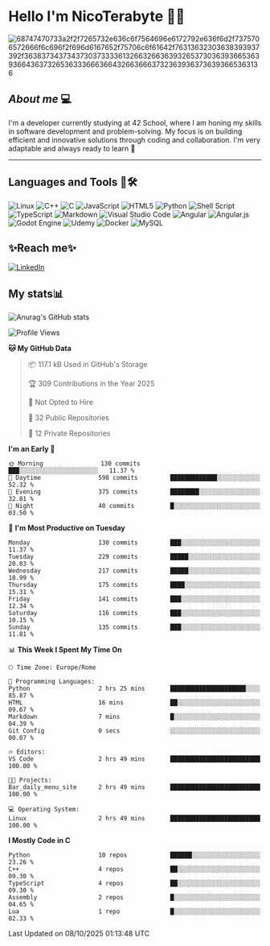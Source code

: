 # Hello I'm NicoTerabyte 🐧🔨

![68747470733a2f2f7265732e636c6f7564696e6172792e636f6d2f7375706572666f6c696f2f696d6167652f75706c6f61642f76313632303638393937392f363837343734373037333361326632663639326537303639366536393664363732653633366636643266366637323639363736393665363136](https://user-images.githubusercontent.com/58959408/232639433-cb0aea21-66f0-4508-a771-85e2089c5a87.gif)



## _About me_ 💻

I'm a developer currently studying at 42 School, where I am honing my skills in software development and problem-solving. My focus is on building efficient and innovative solutions through coding and collaboration. I'm very adaptable and always ready to learn 🚀

---

## **Languages and Tools 🧰🛠️**
![Linux](https://img.shields.io/badge/Linux-FCC624?style=for-the-badge&logo=linux&logoColor=black)
![C++](https://img.shields.io/badge/c++-%2300599C.svg?style=for-the-badge&logo=c%2B%2B&logoColor=white)
![C](https://img.shields.io/badge/c-%2300599C.svg?style=for-the-badge&logo=c&logoColor=white)
![JavaScript](https://img.shields.io/badge/javascript-%23323330.svg?style=for-the-badge&logo=javascript&logoColor=%23F7DF1E)
![HTML5](https://img.shields.io/badge/html5-%23E34F26.svg?style=for-the-badge&logo=html5&logoColor=white)
![Python](https://img.shields.io/badge/python-3670A0?style=for-the-badge&logo=python&logoColor=ffdd54)
![Shell Script](https://img.shields.io/badge/shell_script-%23121011.svg?style=for-the-badge&logo=gnu-bash&logoColor=white)
![TypeScript](https://img.shields.io/badge/typescript-%23007ACC.svg?style=for-the-badge&logo=typescript&logoColor=white)
![Markdown](https://img.shields.io/badge/markdown-%23000000.svg?style=for-the-badge&logo=markdown&logoColor=white)
![Visual Studio Code](https://img.shields.io/badge/Visual%20Studio%20Code-0078d7.svg?style=for-the-badge&logo=visual-studio-code&logoColor=white)
![Angular](https://img.shields.io/badge/angular-%23DD0031.svg?style=for-the-badge&logo=angular&logoColor=white)
![Angular.js](https://img.shields.io/badge/angular.js-%23E23237.svg?style=for-the-badge&logo=angularjs&logoColor=white)
![Godot Engine](https://img.shields.io/badge/GODOT-%23FFFFFF.svg?style=for-the-badge&logo=godot-engine)
![Udemy](https://img.shields.io/badge/Udemy-A435F0?style=for-the-badge&logo=Udemy&logoColor=white)
![Docker](https://img.shields.io/badge/docker-%230db7ed.svg?style=for-the-badge&logo=docker&logoColor=white)
![MySQL](https://img.shields.io/badge/mysql-4479A1.svg?style=for-the-badge&logo=mysql&logoColor=white)


## ✨Reach me✨
[![LinkedIn](https://img.shields.io/badge/linkedin-%230077B5.svg?style=for-the-badge&logo=linkedin&logoColor=white)](https://www.linkedin.com/in/lorenzo-nicotera/)


## My stats📊
![Anurag's GitHub stats](https://github-readme-stats.vercel.app/api?username=nicoterabyte&theme=radical&show_icons=true)

<!--START_SECTION:waka-->
![Profile Views](http://img.shields.io/badge/Profile%20Views-0-blue)

**🐱 My GitHub Data** 

> 📦 117.1 kB Used in GitHub's Storage 
 > 
> 🏆 309 Contributions in the Year 2025
 > 
> 🚫 Not Opted to Hire
 > 
> 📜 32 Public Repositories 
 > 
> 🔑 12 Private Repositories 
 > 
**I'm an Early 🐤** 

```text
🌞 Morning                130 commits         ███░░░░░░░░░░░░░░░░░░░░░░   11.37 % 
🌆 Daytime                598 commits         █████████████░░░░░░░░░░░░   52.32 % 
🌃 Evening                375 commits         ████████░░░░░░░░░░░░░░░░░   32.81 % 
🌙 Night                  40 commits          █░░░░░░░░░░░░░░░░░░░░░░░░   03.50 % 
```
📅 **I'm Most Productive on Tuesday** 

```text
Monday                   130 commits         ███░░░░░░░░░░░░░░░░░░░░░░   11.37 % 
Tuesday                  229 commits         █████░░░░░░░░░░░░░░░░░░░░   20.03 % 
Wednesday                217 commits         █████░░░░░░░░░░░░░░░░░░░░   18.99 % 
Thursday                 175 commits         ████░░░░░░░░░░░░░░░░░░░░░   15.31 % 
Friday                   141 commits         ███░░░░░░░░░░░░░░░░░░░░░░   12.34 % 
Saturday                 116 commits         ███░░░░░░░░░░░░░░░░░░░░░░   10.15 % 
Sunday                   135 commits         ███░░░░░░░░░░░░░░░░░░░░░░   11.81 % 
```


📊 **This Week I Spent My Time On** 

```text
🕑︎ Time Zone: Europe/Rome

💬 Programming Languages: 
Python                   2 hrs 25 mins       █████████████████████░░░░   85.87 % 
HTML                     16 mins             ██░░░░░░░░░░░░░░░░░░░░░░░   09.67 % 
Markdown                 7 mins              █░░░░░░░░░░░░░░░░░░░░░░░░   04.39 % 
Git Config               0 secs              ░░░░░░░░░░░░░░░░░░░░░░░░░   00.07 % 

🔥 Editors: 
VS Code                  2 hrs 49 mins       █████████████████████████   100.00 % 

🐱‍💻 Projects: 
Bar_daily_menu_site      2 hrs 49 mins       █████████████████████████   100.00 % 

💻 Operating System: 
Linux                    2 hrs 49 mins       █████████████████████████   100.00 % 
```

**I Mostly Code in C** 

```text
Python                   10 repos            ██████░░░░░░░░░░░░░░░░░░░   23.26 % 
C++                      4 repos             ██░░░░░░░░░░░░░░░░░░░░░░░   09.30 % 
TypeScript               4 repos             ██░░░░░░░░░░░░░░░░░░░░░░░   09.30 % 
Assembly                 2 repos             █░░░░░░░░░░░░░░░░░░░░░░░░   04.65 % 
Lua                      1 repo              █░░░░░░░░░░░░░░░░░░░░░░░░   02.33 % 
```




 Last Updated on 08/10/2025 01:13:48 UTC
<!--END_SECTION:waka-->

